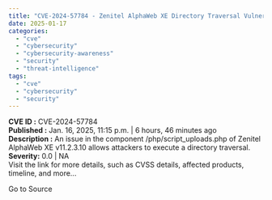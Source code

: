 ```yaml
---
title: "CVE-2024-57784 - Zenitel AlphaWeb XE Directory Traversal Vulnerability"
date: 2025-01-17
categories: 
  - "cve"
  - "cybersecurity"
  - "cybersecurity-awareness"
  - "security"
  - "threat-intelligence"
tags: 
  - "cve"
  - "cybersecurity"
  - "security"
---
```


**CVE ID :** CVE-2024-57784  
**Published :** Jan. 16, 2025, 11:15 p.m. | 6 hours, 46 minutes ago  
**Description :** An issue in the component /php/script\_uploads.php of Zenitel AlphaWeb XE v11.2.3.10 allows attackers to execute a directory traversal.  
**Severity:** 0.0 | NA  
Visit the link for more details, such as CVSS details, affected products, timeline, and more...

Go to Source
